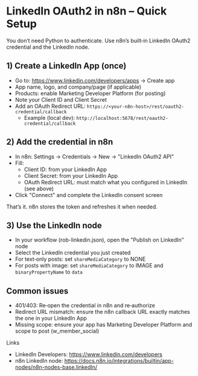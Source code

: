 # LinkedIn OAuth2 in n8n – Quick Setup

You don’t need Python to authenticate. Use n8n’s built‑in LinkedIn OAuth2 credential and the LinkedIn node.

## 1) Create a LinkedIn App (once)
- Go to: https://www.linkedin.com/developers/apps → Create app
- App name, logo, and company/page (if applicable)
- Products: enable Marketing Developer Platform (for posting)
- Note your Client ID and Client Secret
- Add an OAuth Redirect URL: `https://<your-n8n-host>/rest/oauth2-credential/callback`
  - Example (local dev): `http://localhost:5678/rest/oauth2-credential/callback`

## 2) Add the credential in n8n
- In n8n: Settings → Credentials → New → "LinkedIn OAuth2 API"
- Fill:
  - Client ID: from your LinkedIn App
  - Client Secret: from your LinkedIn App
  - OAuth Redirect URL: must match what you configured in LinkedIn (see above)
- Click "Connect" and complete the LinkedIn consent screen

That’s it. n8n stores the token and refreshes it when needed.

## 3) Use the LinkedIn node
- In your workflow (rob-linkedin.json), open the "Publish on LinkedIn" node
- Select the LinkedIn credential you just created
- For text‑only posts: set `shareMediaCategory` to NONE
- For posts with image: set `shareMediaCategory` to IMAGE and `binaryPropertyName` to `data`

## Common issues
- 401/403: Re‑open the credential in n8n and re‑authorize
- Redirect URL mismatch: ensure the n8n callback URL exactly matches the one in your LinkedIn App
- Missing scope: ensure your app has Marketing Developer Platform and scope to post (w_member_social)

Links
- LinkedIn Developers: https://www.linkedin.com/developers
- n8n LinkedIn node: https://docs.n8n.io/integrations/builtin/app-nodes/n8n-nodes-base.linkedIn/

